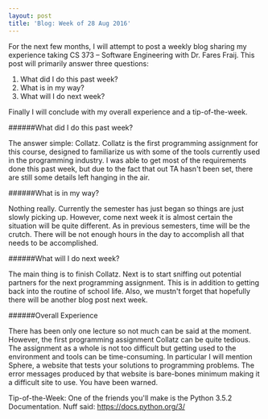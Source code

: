 ```yaml
---
layout: post
title: 'Blog: Week of 28 Aug 2016'
---
```


For the next few months, I will attempt to post a weekly blog sharing my experience taking CS 373 – Software Engineering with Dr. Fares Fraij. This post will primarily answer three questions:

1. What did I do this past week?
2. What is in my way?
3. What will I do next week?

Finally I will conclude with my overall experience and a tip-of-the-week.

######What did I do this past week?

The answer simple: Collatz. Collatz is the first programming assignment for this course, designed to familiarize us with some of the tools currently used in the programming industry. I was able to get most of the requirements done this past week, but due to the fact that out TA hasn't been set, there are still some details left hanging in the air. 

######What is in my way?

Nothing really. Currently the semester has just began so things are just slowly picking up. However, come next week it is almost certain the situation will be quite different. As in previous semesters, time will be the crutch. There will be not enough hours in the day to accomplish all that needs to be accomplished.

######What will I do next week?

The main thing is to finish Collatz. Next is to start sniffing out potential partners for the next programming assignment. This is in addition to getting back into the routine of school life. Also, we mustn't forget that hopefully there will be another blog post next week.

######Overall Experience

There has been only one lecture so not much can be said at the moment. However, the first programming assignment Collatz can be quite tedious. The assignment as a whole is not too difficult but getting used to the environment and tools can be time-consuming. In particular I will mention Sphere, a website that tests your solutions to programming problems. The error messages produced by that website is bare-bones minimum making it a difficult site to use. You have been warned.

Tip-of-the-Week: One of the friends you'll make is the Python 3.5.2 Documentation. Nuff said: https://docs.python.org/3/
